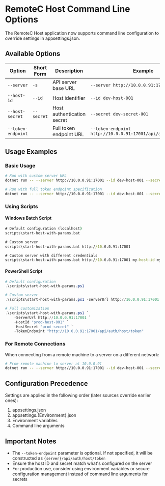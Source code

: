# RemoteC Host Command Line Options

The RemoteC Host application now supports command line configuration to override settings in appsettings.json.

## Available Options

| Option | Short Form | Description | Example |
|--------|------------|-------------|---------|
| `--server` | `-s` | API server base URL | `--server http://10.0.0.91:17001` |
| `--host-id` | `--id` | Host identifier | `--id dev-host-001` |
| `--host-secret` | `--secret` | Host authentication secret | `--secret dev-secret-001` |
| `--token-endpoint` | | Full token endpoint URL | `--token-endpoint http://10.0.0.91:17001/api/auth/host/token` |

## Usage Examples

### Basic Usage
```bash
# Run with custom server URL
dotnet run -- --server http://10.0.0.91:17001 --id dev-host-001 --secret dev-secret-001

# Run with full token endpoint specification
dotnet run -- --server http://10.0.0.91:17001 --id dev-host-001 --secret dev-secret-001 --token-endpoint http://10.0.0.91:17001/api/auth/host/token
```

### Using Scripts

#### Windows Batch Script
```cmd
# Default configuration (localhost)
scripts\start-host-with-params.bat

# Custom server
scripts\start-host-with-params.bat http://10.0.0.91:17001

# Custom server with different credentials
scripts\start-host-with-params.bat http://10.0.0.91:17001 my-host-id my-host-secret
```

#### PowerShell Script
```powershell
# Default configuration
.\scripts\start-host-with-params.ps1

# Custom server
.\scripts\start-host-with-params.ps1 -ServerUrl http://10.0.0.91:17001

# Full customization
.\scripts\start-host-with-params.ps1 `
    -ServerUrl http://10.0.0.91:17001 `
    -HostId "prod-host-001" `
    -HostSecret "prod-secret" `
    -TokenEndpoint "http://10.0.0.91:17001/api/auth/host/token"
```

### For Remote Connections

When connecting from a remote machine to a server on a different network:

```bash
# From remote machine to server at 10.0.0.91
dotnet run -- --server http://10.0.0.91:17001 --id dev-host-001 --secret dev-secret-001
```

## Configuration Precedence

Settings are applied in the following order (later sources override earlier ones):
1. appsettings.json
2. appsettings.{Environment}.json
3. Environment variables
4. Command line arguments

## Important Notes

- The `--token-endpoint` parameter is optional. If not specified, it will be constructed as `{server}/api/auth/host/token`
- Ensure the host ID and secret match what's configured on the server
- For production use, consider using environment variables or secure configuration management instead of command line arguments for secrets